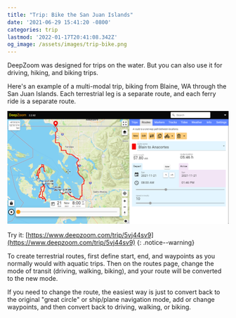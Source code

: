 ```yaml
---
title: "Trip: Bike the San Juan Islands"
date: '2021-06-29 15:41:20 -0800'
categories: trip
lastmod: '2022-01-17T20:41:08.342Z'
og_image: /assets/images/trip-bike.png
---
```


DeepZoom was designed for trips on the water.  But you can also use it for
driving, hiking, and biking trips.

Here's an example of a multi-modal trip, biking from Blaine, WA through the 
San Juan Islands.  Each terrestrial leg is a separate route, and each ferry ride is a separate route.

[![](/assets/images/trip-bike.png)](https://www.deepzoom.com/trip/5vj44sv9)

Try it: [https://www.deepzoom.com/trip/5vj44sv9](https://www.deepzoom.com/trip/5vj44sv9)
{: .notice--warning}

To create terrestrial routes, first define start, end, and waypoints as you normally would with 
aquatic trips.  Then on the routes page, change the mode of transit (driving, walking, biking),
and your route will be converted to the new mode.

If you need to change the route, the easiest way is just to convert back to the original "great circle" or 
ship/plane navigation mode, add or change waypoints, and then convert back to driving, walking, or biking.







